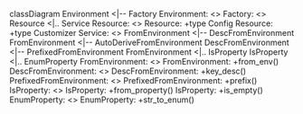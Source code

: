 classDiagram
    Environment <|-- Factory
    Environment: <<trait>>
    Factory: <<trait>>
    Resource <|.. Service
    Resource: <<trait>>
    Resource: +type Config
    Resource: +type Customizer
    Service: <<trait>>
    FromEnvironment <|-- DescFromEnvironment
    FromEnvironment <|-- AutoDeriveFromEnvironment
    DescFromEnvironment <|-- PrefixedFromEnvironment
    FromEnvironment <|.. IsProperty
    IsProperty <|.. EnumProperty
    FromEnvironment: <<trait>>
    FromEnvironment: +from_env()
    DescFromEnvironment: <<trait>>
    DescFromEnvironment: +key_desc()
    PrefixedFromEnvironment: <<trait>>
    PrefixedFromEnvironment: +prefix()
    IsProperty: <<trait>>
    IsProperty: +from_property()
    IsProperty: +is_empty()
    EnumProperty: <<trait>>
    EnumProperty: +str_to_enum()